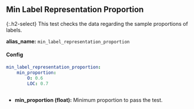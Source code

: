 
## Min Label Representation Proportion

<div class="main-docs" markdown="1"><div class="h3-box" markdown="1">

{:.h2-select}
This test checks the data regarding the sample proportions of labels.

**alias_name:** `min_label_representation_proportion`


#### Config
```yaml
min_label_representation_proportion:
    min_proportion: 
        O: 0.6
        LOC: 0.7
                
```

- **min_proportion (float):** Minimum proportion to pass the test.

<!-- #### Examples -->
